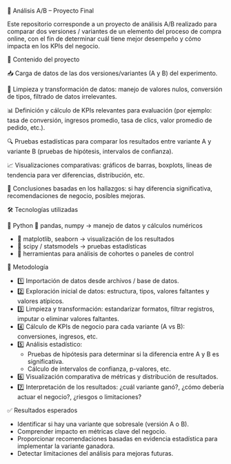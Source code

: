 🤔 Análisis A/B – Proyecto Final

Este repositorio corresponde a un proyecto de análisis A/B realizado para comparar dos versiones / variantes de un elemento del proceso de compra online, con el fin de determinar cuál tiene mejor desempeño y cómo impacta en los KPIs del negocio.

📂 Contenido del proyecto

📥 Carga de datos de las dos versiones/variantes (A y B) del experimento.

🧹 Limpieza y transformación de datos: manejo de valores nulos, conversión de tipos, filtrado de datos irrelevantes.

📊 Definición y cálculo de KPIs relevantes para evaluación (por ejemplo: tasa de conversión, ingresos promedio, tasa de clics, valor promedio de pedido, etc.).

🔍 Pruebas estadísticas para comparar los resultados entre variante A y variante B (pruebas de hipótesis, intervalos de confianza).

📈 Visualizaciones comparativas: gráficos de barras, boxplots, líneas de tendencia para ver diferencias, distribución, etc.

📝 Conclusiones basadas en los hallazgos: si hay diferencia significativa, recomendaciones de negocio, posibles mejoras.

🛠 Tecnologías utilizadas

🐍 Python 🔹 pandas, numpy → manejo de datos y cálculos numéricos

- 🔹 matplotlib, seaborn → visualización de los resultados
- 🔹 scipy / statsmodels → pruebas estadísticas
- 🔹 herramientas para análisis de cohortes o paneles de control

🔎 Metodología

- 1️⃣ Importación de datos desde archivos / base de datos.
- 2️⃣ Exploración inicial de datos: estructura, tipos, valores faltantes y valores atípicos.
- 3️⃣ Limpieza y transformación: estandarizar formatos, filtrar registros, imputar o eliminar valores faltantes.
- 4️⃣ Cálculo de KPIs de negocio para cada variante (A vs B): conversiones, ingresos, etc.
- 5️⃣ Análisis estadístico:
  - Pruebas de hipótesis para determinar si la diferencia entre A y B es significativa.
  - Cálculo de intervalos de confianza, p-valores, etc.
- 6️⃣ Visualización comparativa de métricas y distribución de resultados.
- 7️⃣ Interpretación de los resultados: ¿cuál variante ganó?, ¿cómo debería actuar el negocio?, ¿riesgos o limitaciones?

✅ Resultados esperados

- Identificar si hay una variante que sobresale (versión A o B).
- Comprender impacto en métricas clave del negocio.
- Proporcionar recomendaciones basadas en evidencia estadística para implementar la variante ganadora.
- Detectar limitaciones del análisis para mejoras futuras.
